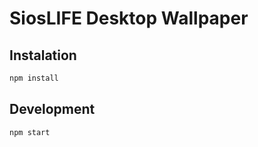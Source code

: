 # SiosLIFE Desktop Wallpaper

## Instalation
```sh
npm install
```

## Development
```sh
npm start
```
